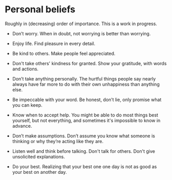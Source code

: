 # Personal beliefs

Roughly in (decreasing) order of importance.
This is a work in progress.

- Don’t worry.
When in doubt, not worrying is better than worrying.

- Enjoy life.
Find pleasure in every detail.

- Be kind to others.
Make people feel appreciated.

- Don't take others' kindness for granted.
Show your gratitude, with words and actions.

- Don’t take anything personally.
The hurtful things people say nearly always have far more to do with their own unhappiness than anything else.

- Be impeccable with your word.
Be honest, don’t lie, only promise what you can keep.

- Know when to accept help.
You might be able to do most things best yourself, but not everything, and sometimes it's impossible to know in advance.

- Don’t make assumptions.
Don’t assume you know what someone is thinking or why they’re acting like they are.

- Listen well and think before talking.
Don't talk for others. Don't give unsolicited explanations. 

- Do your best.
Realizing that your best one one day is not as good as your best on another day.
